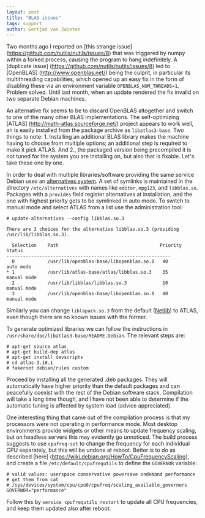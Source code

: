 ```yaml
---
layout: post
title: "BLAS issues"
tags: support
author: Gertjan van Zwieten
---
```


Two months ago I reported on [this strange issue]
(https://github.com/nutils/nutils/issues/8) that was triggered by numpy within a
forked process, causing the program to hang indefinitely. A [duplicate issue]
(https://github.com/nutils/nutils/issues/8) led to [OpenBLAS]
(http://www.openblas.net/) being the culprit, in particular its multithreading
capabilities, which opened up an easy fix in the form of disabling these via an
environment variable `OPENBLAS_NUM_THREADS=1`. Problem solved. Until last month,
when an update rendered the fix invalid on two separate Debian machines.

An alternative fix seems to be to discard OpenBLAS altogether and switch to one
of the many other BLAS implementations. The self-optimizing [ATLAS]
(http://math-atlas.sourceforge.net/) project appears to work well, an is easily
installed from the package archive as `libatlas3-base`. Two things to note: 1.
Installing an additional BLAS library makes the machine having to choose from
multiple options; an additional step is required to make it pick ATLAS. And
2., the packaged version being precompiled it is not tuned for the system you
are installing on, but also that is fixable. Let's take these one by one.

In order to deal with multiple libraries/software providing the same service
Debian uses an [alternatives
system](https://wiki.debian.org/DebianAlternatives). A set of symlinks is
maintained in the directory `/etc/alternatives` with names like `editor`,
`mpg123`, and `libblas.so`. Packages with a `provides` field register
alternatives at installation, and the one with highest priority gets to be
symlinked in auto mode. To switch to manual mode and select ATLAS from a list
use the administration tool:

    # update-alternatives --config libblas.so.3

    There are 3 choices for the alternative libblas.so.3 (providing
    /usr/lib/libblas.so.3).

      Selection    Path                                     Priority   Status
    ------------------------------------------------------------
      0            /usr/lib/openblas-base/libopenblas.so.0   40        auto mode
    * 1            /usr/lib/atlas-base/atlas/libblas.so.3    35        manual mode
      2            /usr/lib/libblas/libblas.so.3             10        manual mode
      3            /usr/lib/openblas-base/libopenblas.so.0   40        manual mode

Similarly you can change `liblapack.so.3` from the default
([Netlib](http://www.netlib.org/lapack/)) to ATLAS, even though there are no
known issues with the former.

To generate optimized libraries we can follow the instructions in
`/usr/share/doc/libatlas3-base/README.Debian`. The relevant steps are:

    # apt-get source atlas
    # apt-get build-dep atlas
    # apt-get install devscripts
    # cd atlas-3.10.1
    # fakeroot debian/rules custom

Proceed by installing all the generated .deb packages. They will automatically
have higher priority than the default packages and can peacefully coexist with
the rest of the Debian software stack. Compilation will take a long time though,
and I have not been able to determine if the automatic tuning is affected by
system load (advice appreciated).

One interesting thing that came out of the compilation process is that my
processors were not operating in performance mode. Most desktop environments
provide widgets or other means to update frequency scaling, but on headless
servers this may evidently go unnoticed. The build process suggests to use
`cpufreq-set` to change the frequency for each individual CPU separately, but
this will be undone at reboot. Better is to do as described [here]
(https://wiki.debian.org/HowTo/CpuFrequencyScaling), and create a file
`/etc/default/cpufrequtils` to define the `GOVERNOR` variable:

    # valid values: userspace conservative powersave ondemand performance
    # get them from cat
    # /sys/devices/system/cpu/cpu0/cpufreq/scaling_available_governors 
    GOVERNOR="performance"

Follow this by `service cpufrequtils restart` to update all CPU frequencies, and
keep them updated also after reboot.

